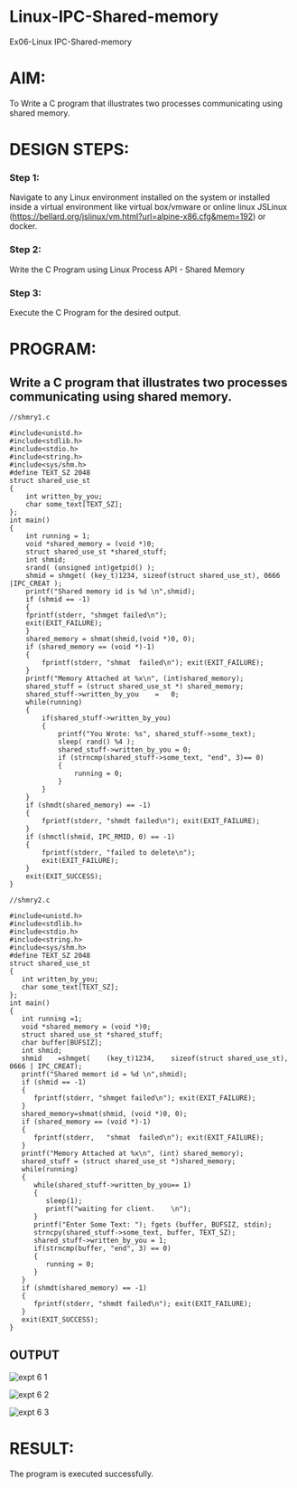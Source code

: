 # Linux-IPC-Shared-memory
Ex06-Linux IPC-Shared-memory

# AIM:
To Write a C program that illustrates two processes communicating using shared memory.

# DESIGN STEPS:

### Step 1:

Navigate to any Linux environment installed on the system or installed inside a virtual environment like virtual box/vmware or online linux JSLinux (https://bellard.org/jslinux/vm.html?url=alpine-x86.cfg&mem=192) or docker.

### Step 2:

Write the C Program using Linux Process API - Shared Memory

### Step 3:

Execute the C Program for the desired output. 

# PROGRAM:

## Write a C program that illustrates two processes communicating using shared memory.


```
//shmry1.c

#include<unistd.h> 
#include<stdlib.h> 
#include<stdio.h> 
#include<string.h> 
#include<sys/shm.h>
#define TEXT_SZ 2048 
struct shared_use_st
{
    int written_by_you;
    char some_text[TEXT_SZ];
};
int main()
{
    int running = 1;
    void *shared_memory = (void *)0; 
    struct shared_use_st *shared_stuff; 
    int shmid;
    srand( (unsigned int)getpid() ); 
    shmid = shmget( (key_t)1234, sizeof(struct shared_use_st), 0666 |IPC_CREAT );
    printf("Shared memory id is %d \n",shmid);
    if (shmid == -1)
    {
    fprintf(stderr, "shmget failed\n");
    exit(EXIT_FAILURE);
    }
    shared_memory = shmat(shmid,(void *)0, 0);
    if (shared_memory == (void *)-1) 
    {
        fprintf(stderr,	"shmat	failed\n"); exit(EXIT_FAILURE);
    }
    printf("Memory Attached at %x\n", (int)shared_memory);
    shared_stuff = (struct shared_use_st *) shared_memory;
    shared_stuff->written_by_you	=	0;
    while(running)
    {
        if(shared_stuff->written_by_you)
        {
            printf("You Wrote: %s", shared_stuff->some_text);
            sleep( rand() %4 );
            shared_stuff->written_by_you = 0;
            if (strncmp(shared_stuff->some_text, "end", 3)== 0)
            {
                running = 0;
            }
        }
    }
    if (shmdt(shared_memory) == -1)
    {
        fprintf(stderr, "shmdt failed\n"); exit(EXIT_FAILURE);
    }
    if (shmctl(shmid, IPC_RMID, 0) == -1)
    {
        fprintf(stderr, "failed to delete\n");
        exit(EXIT_FAILURE);
    } 
    exit(EXIT_SUCCESS);
}

```


```
//shmry2.c

#include<unistd.h> 
#include<stdlib.h> 
#include<stdio.h> 
#include<string.h>
#include<sys/shm.h>
#define TEXT_SZ 2048 
struct shared_use_st
{
   int written_by_you;
   char some_text[TEXT_SZ];
};
int main()
{
   int running =1;
   void *shared_memory = (void *)0; 
   struct shared_use_st *shared_stuff; 
   char buffer[BUFSIZ];
   int shmid;
   shmid	=shmget(	(key_t)1234,	sizeof(struct shared_use_st), 0666 | IPC_CREAT);
   printf("Shared memort id = %d \n",shmid);
   if (shmid == -1)
   {
      fprintf(stderr, "shmget failed\n"); exit(EXIT_FAILURE);
   }
   shared_memory=shmat(shmid, (void *)0, 0);
   if (shared_memory == (void *)-1)
   {
      fprintf(stderr,	"shmat	failed\n"); exit(EXIT_FAILURE);
   }
   printf("Memory Attached at %x\n", (int) shared_memory); 
   shared_stuff = (struct shared_use_st *)shared_memory; 
   while(running)
   {
      while(shared_stuff->written_by_you== 1)   
      {
         sleep(1);
         printf("waiting for client.	\n");
      }
      printf("Enter Some Text: "); fgets (buffer, BUFSIZ, stdin);
      strncpy(shared_stuff->some_text, buffer, TEXT_SZ);
      shared_stuff->written_by_you = 1;
      if(strncmp(buffer, "end", 3) == 0)
      {
         running = 0;
      }
   }
   if (shmdt(shared_memory) == -1)
   {
      fprintf(stderr, "shmdt failed\n"); exit(EXIT_FAILURE);
   }
   exit(EXIT_SUCCESS);
}

```




## OUTPUT

![expt 6 1](https://github.com/KrishnaPrasad148/Linux-IPC-Shared-memory/assets/147332763/0fe55709-27c1-499a-80cf-64152ba8097d)

![expt 6 2](https://github.com/KrishnaPrasad148/Linux-IPC-Shared-memory/assets/147332763/6e32d87c-5ca1-44e1-9091-282421fe2848)

![expt 6 3](https://github.com/KrishnaPrasad148/Linux-IPC-Shared-memory/assets/147332763/b597ef2c-2856-473e-9ad4-26d782896b48)


# RESULT:
The program is executed successfully.
